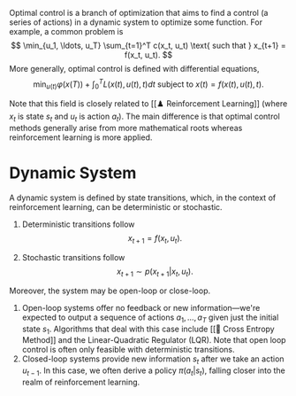 Optimal control is a branch of optimization that aims to find a control (a series of actions) in a dynamic system to optimize some function. For example, a common problem is 
$$
\min_{u_1, \ldots, u_T} \sum_{t=1}^T c(x_t, u_t) \text{ such that } x_{t+1} = f(x_t, u_t).
$$
 More generally, optimal control is defined with differential equations, 
$$
\min_{u(t)} \varphi(x(T)) + \int_{0}^{T} L(x(t), u(t), t)dt \text{ subject to } x(t) = f(x(t), u(t), t).
$$


Note that this field is closely related to [[♟️ Reinforcement Learning]] (where $x_t$ is state $s_t$ and $u_t$ is action $a_t$). The main difference is that optimal control methods generally arise from more mathematical roots whereas reinforcement learning is more applied.

# Dynamic System
A dynamic system is defined by state transitions, which, in the context of reinforcement learning, can be deterministic or stochastic.
1. Deterministic transitions follow 
$$
x_{t+1} = f(x_t, u_t).
$$

2. Stochastic transitions follow 
$$
x_{t+1} \sim p(x_{t+1}\vert x_t, u_t).
$$


Moreover, the system may be open-loop or close-loop.
1. Open-loop systems offer no feedback or new information—we're expected to output a sequence of actions $a_1, \ldots, a_T$ given just the initial state $s_1$. Algorithms that deal with this case include [[🎲 Cross Entropy Method]] and the Linear-Quadratic Regulator (LQR). Note that open loop control is often only feasible with deterministic transitions.
2. Closed-loop systems provide new information $s_t$ after we take an action $u_{t-1}$. In this case, we often derive a policy $\pi(a_t \vert s_t)$, falling closer into the realm of reinforcement learning.
